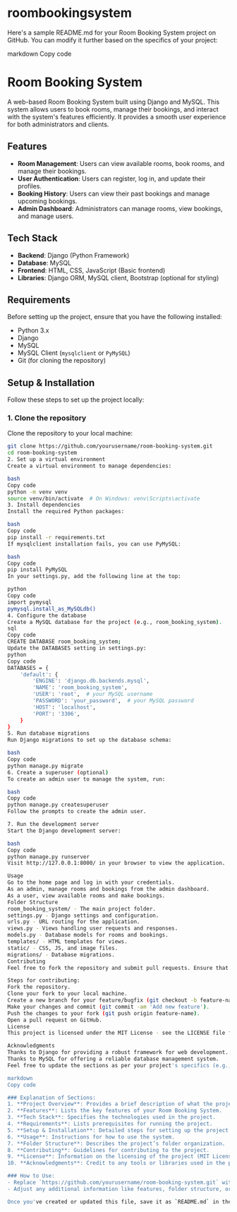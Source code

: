 # roombookingsystem
Here's a sample README.md for your Room Booking System project on GitHub. You can modify it further based on the specifics of your project:

markdown
Copy code
# Room Booking System

A web-based Room Booking System built using Django and MySQL. This system allows users to book rooms, manage their bookings, and interact with the system's features efficiently. It provides a smooth user experience for both administrators and clients.

## Features

- **Room Management**: Users can view available rooms, book rooms, and manage their bookings.
- **User Authentication**: Users can register, log in, and update their profiles.
- **Booking History**: Users can view their past bookings and manage upcoming bookings.
- **Admin Dashboard**: Administrators can manage rooms, view bookings, and manage users.

## Tech Stack

- **Backend**: Django (Python Framework)
- **Database**: MySQL
- **Frontend**: HTML, CSS, JavaScript (Basic frontend)
- **Libraries**: Django ORM, MySQL client, Bootstrap (optional for styling)

## Requirements

Before setting up the project, ensure that you have the following installed:

- Python 3.x
- Django
- MySQL
- MySQL Client (`mysqlclient` or `PyMySQL`)
- Git (for cloning the repository)

## Setup & Installation

Follow these steps to set up the project locally:

### 1. Clone the repository

Clone the repository to your local machine:

```bash
git clone https://github.com/yourusername/room-booking-system.git
cd room-booking-system
2. Set up a virtual environment
Create a virtual environment to manage dependencies:

bash
Copy code
python -m venv venv
source venv/bin/activate  # On Windows: venv\Scripts\activate
3. Install dependencies
Install the required Python packages:

bash
Copy code
pip install -r requirements.txt
If mysqlclient installation fails, you can use PyMySQL:

bash
Copy code
pip install PyMySQL
In your settings.py, add the following line at the top:

python
Copy code
import pymysql
pymysql.install_as_MySQLdb()
4. Configure the database
Create a MySQL database for the project (e.g., room_booking_system).
sql
Copy code
CREATE DATABASE room_booking_system;
Update the DATABASES setting in settings.py:
python
Copy code
DATABASES = {
    'default': {
        'ENGINE': 'django.db.backends.mysql',
        'NAME': 'room_booking_system',
        'USER': 'root',  # your MySQL username
        'PASSWORD': 'your_password',  # your MySQL password
        'HOST': 'localhost',
        'PORT': '3306',
    }
}
5. Run database migrations
Run Django migrations to set up the database schema:

bash
Copy code
python manage.py migrate
6. Create a superuser (optional)
To create an admin user to manage the system, run:

bash
Copy code
python manage.py createsuperuser
Follow the prompts to create the admin user.

7. Run the development server
Start the Django development server:

bash
Copy code
python manage.py runserver
Visit http://127.0.0.1:8000/ in your browser to view the application.

Usage
Go to the home page and log in with your credentials.
As an admin, manage rooms and bookings from the admin dashboard.
As a user, view available rooms and make bookings.
Folder Structure
room_booking_system/ - The main project folder.
settings.py - Django settings and configuration.
urls.py - URL routing for the application.
views.py - Views handling user requests and responses.
models.py - Database models for rooms and bookings.
templates/ - HTML templates for views.
static/ - CSS, JS, and image files.
migrations/ - Database migrations.
Contributing
Feel free to fork the repository and submit pull requests. Ensure that your code follows the Python and Django conventions.

Steps for contributing:
Fork the repository.
Clone your fork to your local machine.
Create a new branch for your feature/bugfix (git checkout -b feature-name).
Make your changes and commit (git commit -am 'Add new feature').
Push the changes to your fork (git push origin feature-name).
Open a pull request on GitHub.
License
This project is licensed under the MIT License - see the LICENSE file for details.

Acknowledgments
Thanks to Django for providing a robust framework for web development.
Thanks to MySQL for offering a reliable database management system.
Feel free to update the sections as per your project's specifics (e.g., more detailed features, screenshots, or additional setup instructions).

markdown
Copy code

### Explanation of Sections:
1. **Project Overview**: Provides a brief description of what the project is about.
2. **Features**: Lists the key features of your Room Booking System.
3. **Tech Stack**: Specifies the technologies used in the project.
4. **Requirements**: Lists prerequisites for running the project.
5. **Setup & Installation**: Detailed steps for setting up the project locally.
6. **Usage**: Instructions for how to use the system.
7. **Folder Structure**: Describes the project’s folder organization.
8. **Contributing**: Guidelines for contributing to the project.
9. **License**: Information on the licensing of the project (MIT License, in this case).
10. **Acknowledgments**: Credit to any tools or libraries used in the project.

### How to Use:
- Replace `https://github.com/yourusername/room-booking-system.git` with your actual GitHub repository URL.
- Adjust any additional information like features, folder structure, or setup steps to match your project’s specifics.

Once you've created or updated this file, save it as `README.md` in the root of your repository. It will automatically appear on the GitHub repository page.


